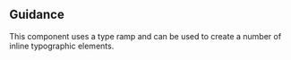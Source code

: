 ## Guidance
This component uses a type ramp and can be used to create a number of inline typographic elements.
